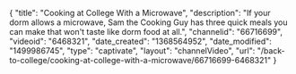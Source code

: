 {
    "title": "Cooking at College With a Microwave",
    "description": "If your dorm allows a microwave, Sam the Cooking Guy has three quick meals you can make that won't taste like dorm food at all.",
    "channelid": "66716699",
    "videoid": "6468321",
    "date_created": "1368564952",
    "date_modified": "1499986745",
    "type": "captivate",
    "layout": "channelVideo",
    "url": "\/back-to-college\/cooking-at-college-with-a-microwave\/66716699-6468321"
}